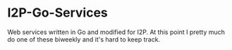 # I2P-Go-Services
Web services written in Go and modified for I2P. At this point I pretty much do one of these biweekly and it's hard to keep track.
